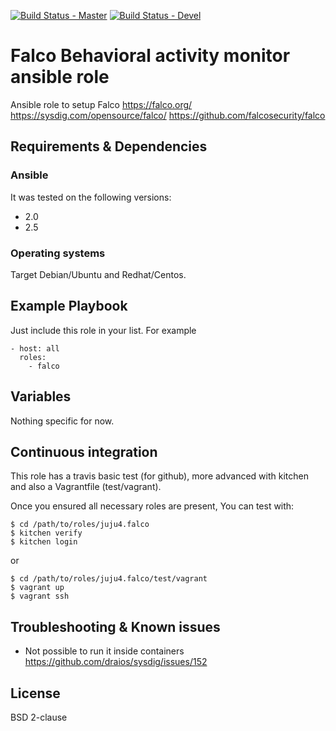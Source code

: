 [![Build Status - Master](https://travis-ci.org/juju4/ansible-falco.svg?branch=master)](https://travis-ci.org/juju4/ansible-falco)
[![Build Status - Devel](https://travis-ci.org/juju4/ansible-falco.svg?branch=devel)](https://travis-ci.org/juju4/ansible-falco/branches)
# Falco Behavioral activity monitor ansible role

Ansible role to setup Falco
https://falco.org/
https://sysdig.com/opensource/falco/
https://github.com/falcosecurity/falco

## Requirements & Dependencies

### Ansible
It was tested on the following versions:
 * 2.0
 * 2.5

### Operating systems

Target Debian/Ubuntu and Redhat/Centos.

## Example Playbook

Just include this role in your list.
For example

```
- host: all
  roles:
    - falco
```

## Variables

Nothing specific for now.

## Continuous integration

This role has a travis basic test (for github), more advanced with kitchen and also a Vagrantfile (test/vagrant).

Once you ensured all necessary roles are present, You can test with:
```
$ cd /path/to/roles/juju4.falco
$ kitchen verify
$ kitchen login
```
or
```
$ cd /path/to/roles/juju4.falco/test/vagrant
$ vagrant up
$ vagrant ssh
```

## Troubleshooting & Known issues

* Not possible to run it inside containers
https://github.com/draios/sysdig/issues/152

## License

BSD 2-clause

